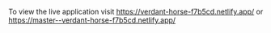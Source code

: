 To view the live application visit https://verdant-horse-f7b5cd.netlify.app/ or https://master--verdant-horse-f7b5cd.netlify.app/
